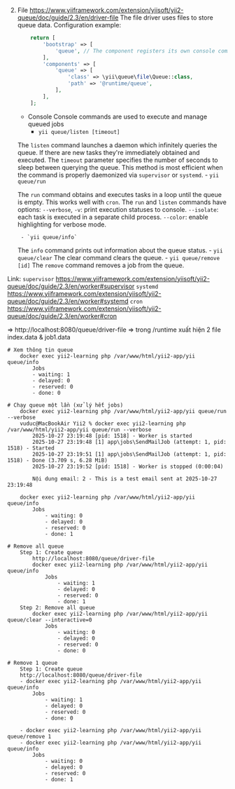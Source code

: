 2. File
    https://www.yiiframework.com/extension/yiisoft/yii2-queue/doc/guide/2.3/en/driver-file
        The file driver uses files to store queue data.
        Configuration example:

    ```php config/web.php || config/console.php
        return [
            'bootstrap' => [
                'queue', // The component registers its own console commands
            ],
            'components' => [
                'queue' => [
                    'class' => \yii\queue\file\Queue::class,
                    'path' => '@runtime/queue',
                ],
            ],
        ];
    ```
    - Console
    Console commands are used to execute and manage queued jobs
        - `yii queue/listen [timeout]`

    The `listen` command launches a daemon which infinitely queries the queue. 
    If there are new tasks they're immediately obtained and executed. 
    The `timeout` parameter specifies the number of seconds to sleep between querying the queue. 
    This method is most efficient when the command is properly daemonized via `supervisor` or `systemd`.
        - `yii queue/run`

    The `run` command obtains and executes tasks in a loop until the queue is empty. This works well with `cron`.
    The `run` and `listen` commands have options:
        `--verbose`, `-v`: print execution statuses to console.
        `--isolate`: each task is executed in a separate child process.
        `--color`: enable highlighting for verbose mode.

        - `yii queue/info`

    The `info` command prints out information about the queue status.
        - `yii queue/clear`
    The clear command clears the queue.
        - `yii queue/remove [id]`
    The `remove` command removes a job from the queue.

Link:
    `supervisor`
        https://www.yiiframework.com/extension/yiisoft/yii2-queue/doc/guide/2.3/en/worker#supervisor
    `systemd`
        https://www.yiiframework.com/extension/yiisoft/yii2-queue/doc/guide/2.3/en/worker#systemd
    `cron`
        https://www.yiiframework.com/extension/yiisoft/yii2-queue/doc/guide/2.3/en/worker#cron

=> http://localhost:8080/queue/driver-file
=> trong /runtime xuất hiện 2 file index.data & job1.data

    # Xem thông tin queue
        docker exec yii2-learning php /var/www/html/yii2-app/yii queue/info
            Jobs
            - waiting: 1
            - delayed: 0
            - reserved: 0
            - done: 0

    # Chạy queue một lần (xử lý hết jobs)
        docker exec yii2-learning php /var/www/html/yii2-app/yii queue/run --verbose
        vuduc@MacBookAir Yii2 % docker exec yii2-learning php /var/www/html/yii2-app/yii queue/run --verbose
            2025-10-27 23:19:48 [pid: 1518] - Worker is started
            2025-10-27 23:19:48 [1] app\jobs\SendMailJob (attempt: 1, pid: 1518) - Started
            2025-10-27 23:19:51 [1] app\jobs\SendMailJob (attempt: 1, pid: 1518) - Done (3.709 s, 6.28 MiB)
            2025-10-27 23:19:52 [pid: 1518] - Worker is stopped (0:00:04)
        
            Nội dung email: 2 - This is a test email sent at 2025-10-27 23:19:48

        docker exec yii2-learning php /var/www/html/yii2-app/yii queue/info
            Jobs
                - waiting: 0
                - delayed: 0
                - reserved: 0
                - done: 1

    # Remove all queue
        Step 1: Create queue
            http://localhost:8080/queue/driver-file
            docker exec yii2-learning php /var/www/html/yii2-app/yii queue/info
                Jobs
                    - waiting: 1
                    - delayed: 0
                    - reserved: 0
                    - done: 1
        Step 2: Remove all queue
            docker exec yii2-learning php /var/www/html/yii2-app/yii queue/clear --interactive=0
                Jobs
                    - waiting: 0
                    - delayed: 0
                    - reserved: 0
                    - done: 0
    
    # Remove 1 queue
        Step 1: Create queue
        http://localhost:8080/queue/driver-file
        - docker exec yii2-learning php /var/www/html/yii2-app/yii queue/info    
            Jobs
                - waiting: 1
                - delayed: 0
                - reserved: 0
                - done: 0

        - docker exec yii2-learning php /var/www/html/yii2-app/yii queue/remove 1
        - docker exec yii2-learning php /var/www/html/yii2-app/yii queue/info    
            Jobs
                - waiting: 0
                - delayed: 0
                - reserved: 0
                - done: 1

